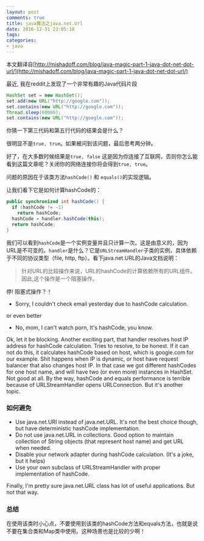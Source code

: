 ```yaml
---
layout: post
comments: true
title: java魔法之java.net.Url
date: 2016-12-31 23:05:18
tags:
categories:
- java
---
```


本文翻译自[http://mishadoff.com/blog/java-magic-part-1-java-dot-net-dot-url/](http://mishadoff.com/blog/java-magic-part-1-java-dot-net-dot-url/)


最近, 我在reddit上发现了一个非常有趣的Java代码片段

```java
HashSet set = new HashSet();
set.add(new URL("http://google.com"));
set.contains(new URL("http://google.com"));
Thread.sleep(60000);
set.contains(new URL("http://google.com"));
```
<!-- more -->

你猜一下第三代码和第五行代码的结果会是什么？

很明显不是`true, true`。如果被问到该问题，最后思考两分钟。

好了，在大多数时候结果是`true, false` 这是因为你连接了互联网，否则你怎么能看到这篇文章呢？关闭你的网络连接你将会得到`true, true`。

问题的原因在于该类方法`hashCode()` 和 `equals()`的实现逻辑。

让我们看下它是如何计算hashCode的：

```java
public synchronized int hashCode() {
  if (hashCode != -1)
    return hashCode;
  hashCode = handler.hashCode(this);
  return hashCode;
}
```

我们可以看到`hashCode`是一个实例变量并且只计算一次。这是由意义的，因为URL是不可变的。`handler`是什么？它是`URLStreamHandler`子类的实例，具体依赖于不同的协议类型（file, http, ftp）。看下java.net.URL的Java文档说明：

> 针对URL的比较操作来说，URL的hashCode的计算依赖所有的URL组件。因此,这个操作是一个阻塞操作。

停! 阻塞式操作？！

- Sorry, I couldn't check email yesterday due to hashCode calculation.

or even better

- No, mom, I can't watch porn, It's hashCode, you know.

Ok, let it be blocking. Another exciting part, that handler resolves host IP address for hashCode calculation. Tries to resolve, to be honest. If it can not do this, it calculates hashCode based on host, which is google.com for our example. Shit happens when IP is dynamic, or host have request balancer that also changes host IP. In that case we got different hashCodes for one host name, and will have two (or even more) instances in HashSet. Not good at all. By the way, hashCode and equals performance is terrible because of URLStreamHandler opens URLConnection. But it's another topic.

### 如何避免

- Use java.net.URI instead of java.net.URL. It's not the best choice though, but have deterministic hashCode implementation.
- Do not use java.net.URL in collections. Good option to maintain collection of String objects (that represent host name) and get URL when needed.
- Disable your network adapter during hashCode calculation. (It's a joke, but it helps)
- Use your own subclass of URLStreamHandler with proper implementation of hashCode.

Finally, I'm pretty sure java.net.URL class has lot of useful applications. But not that way.

### 总结

在使用该类时小心点，不要使用到该类的hashCode方法和equals方法，也就是说不要在集合类和Map类中使用。这种场景也是比较的少啊！



